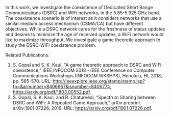 In this work, we investigate the coexistence of Dedicated Short Range Communications (DSRC) and WiFi networks, in the 5.85-5.925 GHz band. The coexistence scenario is of interest as it considers networks that use a similar medium access mechanism (CSMA/CA) but have different objectives. While a DSRC network cares for the freshness of status updates and desires to minimize the age of received updates, a WiFi network would like to maximize throughput. We investigate a game theoretic approach to study the DSRC-WiFi coexistence problem.

Related Publications:
1. S. Gopal and S. K. Kaul, "A game theoretic approach to DSRC and WiFi coexistence," IEEE INFOCOM 2018 - IEEE Conference on Computer Communications Workshops (INFOCOM WKSHPS), Honolulu, HI, 2018, pp. 565-570. URL: http://ieeexplore.ieee.org/stamp/stamp.jsp?tp=&arnumber=8406967&isnumber=8406774, https://arxiv.org/pdf/1803.00552.pdf.
2. S. Gopal, S. K. Kaul, and R. Chaturvedi, “Spectrum Sharing between DSRC and WiFi: A Repeated Game Approach,” arXiv preprint arXiv:1901.07226, 2019. URL: https://arxiv.org/pdf/1901.07226.pdf.
